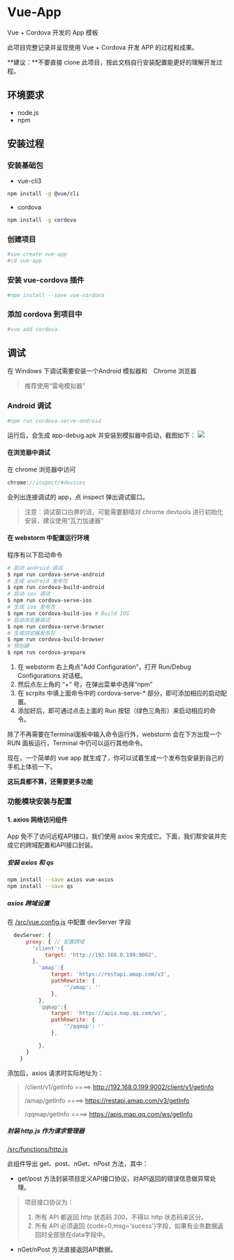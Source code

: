 # Vue-App

Vue + Cordova 开发的 App 模板

此项目完整记录并呈现使用 Vue + Cordova 开发 APP 的过程和成果。

**建议：**不要直接 clone 此项目，按此文档自行安装配置能更好的理解开发过程。

## 环境要求
 * node.js
 * npm

## 安装过程
### 安装基础包
 * vue-cli3
```bash
npm install -g @vue/cli
```
 * cordova
```bash
npm install -g cordova
```

### 创建项目

```bash
#vue create vue-app
#cd vue-app
```
### 安装 vue-cordova 插件
```bash
#npm install --save vue-cordova
```
### 添加 cordova 到项目中
```bash
#vue add cordova
```
## 调试
在 Windows 下调试需要安装一个Android 模拟器和　Chrome 浏览器
> 推荐使用“雷电模拟器”
### Android 调试
```bash
#npm run cordova-serve-android
```
运行后，会生成 app-debug.apk 并安装到模拟器中启动，截图如下：
![](https://github.com/chenbont/vue-app/raw/master/document/images/vue-app.png)
#### 在浏览器中调试
在 chrome 浏览器中访问
```js
chrome://inspect/#devices
```
会列出连接调试的 app，点 inspect 弹出调试窗口。
> 注意：调试窗口白屏的话，可能需要翻墙对 chrome devtools 进行初始化安装，建议使用“瓦力加速器”
#### 在 webstorm 中配置运行环境
程序有以下启动命令
```bash
# 启动 android 调试
$ npm run cordova-serve-android
# 生成 android 发布包
$ npm run cordova-build-android 
# 启动 ios 调试
$ npm run cordova-serve-ios
# 生成 ios 发布包
$ npm run cordova-build-ios # Build IOS 
# 启动浏览器调试
$ npm run cordova-serve-browser
# 生成浏览器发布包
$ npm run cordova-build-browser
# 预创建
$ npm run cordova-prepare
```
 1. 在 webstorm 右上角点“Add Configuration”，打开 Run/Debug Configurations 对话框。
 2. 然后点左上角的 “+” 号，在弹出菜单中选择“npm”
 3. 在 scrpits 中填上面命令中的 cordova-serve-* 部分，即可添加相应的启动配置。
 4. 添加好后，即可通过点击上面的 Run 按钮（绿色三角形）来启动相应的命令。
 
除了不再需要在Terminal面板中输入命令运行外，webstorm 会在下方出现一个 RUN 面板运行，Terminal 中仍可以运行其他命令。

现在，一个简单的 vue app 就生成了，你可以试着生成一个发布包安装到自己的手机上体验一下。

**这玩具都不算，还需要更多功能**
### 功能模块安装与配置
#### 1. axios 网络访问组件
App 免不了访问远程API接口，我们使用 axios 来完成它。下面，我们帮安装并完成它的跨域配置和API接口封装。

##### 安装 axios 和 qs
```bash
npm install --save axios vue-axios
npm install --save qs
```
##### axios 跨域设置
在 [/src/vue.config.js](https://github.com/chenbont/vue-app/blob/master/src/vue.config.js) 中配置 devServer 字段
```js
  devServer: {
      proxy: { // 配置跨域
        'client':{
            target: 'http://192.168.0.199:9002',
        },
          'amap':{
              target: 'https://restapi.amap.com/v3',
              pathRewrite: {
                  '^/amap': ''
              },
          },
          'qqmap':{
              target: 'https://apis.map.qq.com/ws',
              pathRewrite: {
                  '^/qqmap': ''
              },

          },
      }
    }
```
添加后，axios 请求时实际地址为：
>/client/v1/getInfo  ====> http://192.168.0.199:9002/client/v1/getInfo
>
>/amap/getInfo  ====> https://restapi.amap.com/v3/getInfo
>
>/qqmap/getInfo  ====> https://apis.map.qq.com/ws/getInfo
##### 封装 http.js 作为请求管理器
[/src/functions/http.js](https://github.com/chenbont/vue-app/blob/master/src/functions/http.js)

此组件导出 get、post、nGet、nPost 方法，其中：
 * get/post 方法封装项目定义API接口协议，对API返回的错误信息做异常处理。
 > 项目接口协议为：
 > 1. 所有 API 都返回 http 状态码 200，不得以 http 状态码来区分。
 > 2. 所有 API 必须返回 {code=0,msg='sucess'}字段，如果有业务数据返回时全部放在data字段中。
 * nGet/nPost 方法直接返回API数据。

